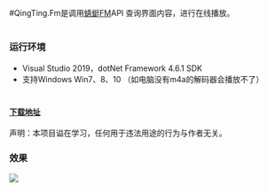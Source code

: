 #QingTing.Fm是调用[蜻蜓FM](https://www.qingting.fm/)API 查询界面内容，进行在线播放。  
# <h3>运行环境</h3>

* Visual Studio 2019，dotNet Framework 4.6.1 SDK
* 支持Windows Win7、8、10  （如电脑没有m4a的解码器会播放不了）

# <h4>[下载地址](https://github.com/yanjinhuagood/QingTing.Fm/releases/download/1.0.0/QingTing.FMexe.rar)</h4>
声明：本项目谥在学习，任何用于违法用途的行为与作者无关。<br/>
<h3>效果</h3>  
<img src="/resourcesImage/qingtingfm.gif"/>
